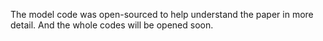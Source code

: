 The model code was open-sourced to help understand the paper in more detail. And the whole codes will be opened soon.
